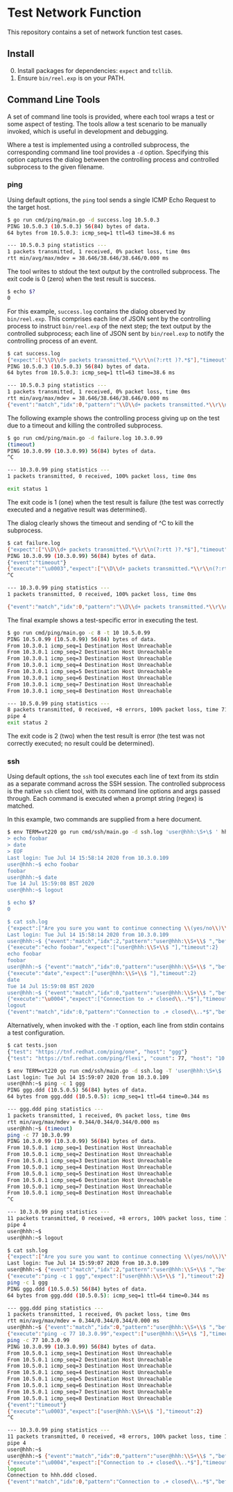# Test Network Function

This repository contains a set of network function test cases.

## Install

0. Install packages for dependencies: `expect` and `tcllib`.
1. Ensure `bin/reel.exp` is on your PATH.

## Command Line Tools

A set of command line tools is provided, where each tool wraps a test or some
aspect of testing. The tools allow a test scenario to be manually invoked, which
is useful in development and debugging.

Where a test is implemented using a controlled subprocess, the corresponding
command line tool provides a `-d` option. Specifying this option captures the
dialog between the controlling process and controlled subprocess to the given
filename.

### ping

Using default options, the `ping` tool sends a single ICMP Echo Request to the
target host.

```bash
$ go run cmd/ping/main.go -d success.log 10.5.0.3
PING 10.5.0.3 (10.5.0.3) 56(84) bytes of data.
64 bytes from 10.5.0.3: icmp_seq=1 ttl=63 time=38.6 ms

--- 10.5.0.3 ping statistics ---
1 packets transmitted, 1 received, 0% packet loss, time 0ms
rtt min/avg/max/mdev = 38.646/38.646/38.646/0.000 ms
```

The tool writes to stdout the text output by the controlled subprocess.
The exit code is 0 (zero) when the test result is success.

```bash
$ echo $?
0
```

For this example, `success.log` contains the dialog observed by `bin/reel.exp`.
This comprises each line of JSON sent by the controlling process to instruct
`bin/reel.exp` of the next step; the text output by the controlled subprocess;
each line of JSON sent by `bin/reel.exp` to notify the controlling process of
an event.

```bash
$ cat success.log
{"expect":["\\D\\d+ packets transmitted.*\\r\\n(?:rtt )?.*$"],"timeout":2}
PING 10.5.0.3 (10.5.0.3) 56(84) bytes of data.
64 bytes from 10.5.0.3: icmp_seq=1 ttl=63 time=38.6 ms

--- 10.5.0.3 ping statistics ---
1 packets transmitted, 1 received, 0% packet loss, time 0ms
rtt min/avg/max/mdev = 38.646/38.646/38.646/0.000 ms
{"event":"match","idx":0,"pattern":"\\D\\d+ packets transmitted.*\\r\\n(?:rtt )?.*$","before":"PING 10.5.0.3 (10.5.0.3) 56(84) bytes of data.\r\n64 bytes from 10.5.0.3: icmp_seq=1 ttl=63 time=38.6 ms\r\n\r\n--- 10.5.0.3 ping statistics ---\r","match":"\n1 packets transmitted, 1 received, 0% packet loss, time 0ms\r\nrtt min/avg/max/mdev = 38.646/38.646/38.646/0.000 ms\r\n"}
```

The following example shows the controlling process giving up on the test due
to a timeout and killing the controlled subprocess.

```bash
$ go run cmd/ping/main.go -d failure.log 10.3.0.99
(timeout)
PING 10.3.0.99 (10.3.0.99) 56(84) bytes of data.
^C

--- 10.3.0.99 ping statistics ---
1 packets transmitted, 0 received, 100% packet loss, time 0ms

exit status 1
```

The exit code is 1 (one) when the test result is failure (the test was correctly
executed and a negative result was determined).

The dialog clearly shows the timeout and sending of ^C to kill the subprocess.

```bash
$ cat failure.log
{"expect":["\\D\\d+ packets transmitted.*\\r\\n(?:rtt )?.*$"],"timeout":2}
PING 10.3.0.99 (10.3.0.99) 56(84) bytes of data.
{"event":"timeout"}
{"execute":"\u0003","expect":["\\D\\d+ packets transmitted.*\\r\\n(?:rtt )?.*$"]}
^C

--- 10.3.0.99 ping statistics ---
1 packets transmitted, 0 received, 100% packet loss, time 0ms

{"event":"match","idx":0,"pattern":"\\D\\d+ packets transmitted.*\\r\\n(?:rtt )?.*$","before":"PING 10.3.0.99 (10.3.0.99) 56(84) bytes of data.\r\n^C\r\n\r\n--- 10.3.0.99 ping statistics ---\r","match":"\n1 packets transmitted, 0 received, 100% packet loss, time 0ms\r\n\r\n"}
```

The final example shows a test-specific error in executing the test.

```bash
$ go run cmd/ping/main.go -c 8 -t 10 10.5.0.99
PING 10.5.0.99 (10.5.0.99) 56(84) bytes of data.
From 10.3.0.1 icmp_seq=1 Destination Host Unreachable
From 10.3.0.1 icmp_seq=2 Destination Host Unreachable
From 10.3.0.1 icmp_seq=3 Destination Host Unreachable
From 10.3.0.1 icmp_seq=4 Destination Host Unreachable
From 10.3.0.1 icmp_seq=5 Destination Host Unreachable
From 10.3.0.1 icmp_seq=6 Destination Host Unreachable
From 10.3.0.1 icmp_seq=7 Destination Host Unreachable
From 10.3.0.1 icmp_seq=8 Destination Host Unreachable

--- 10.5.0.99 ping statistics ---
8 packets transmitted, 0 received, +8 errors, 100% packet loss, time 7121ms
pipe 4
exit status 2
```

The exit code is 2 (two) when the test result is error (the test was not
correctly executed; no result could be determined).

### ssh

Using default options, the `ssh` tool executes each line of text from its stdin
as a separate command across the SSH session. The controlled subprocess is the
native `ssh` client tool, with its command line options and args passed through.
Each command is executed when a prompt string (regex) is matched.

In this example, two commands are supplied from a here document.

```bash
$ env TERM=vt220 go run cmd/ssh/main.go -d ssh.log 'user@hhh:\S+\$ ' hhh -o 'PreferredAuthentications=publickey' <<EOF
> echo foobar
> date
> EOF
Last login: Tue Jul 14 15:58:14 2020 from 10.3.0.109
user@hhh:~$ echo foobar
foobar
user@hhh:~$ date
Tue 14 Jul 15:59:08 BST 2020
user@hhh:~$ logout

$ echo $?
0

$ cat ssh.log
{"expect":["Are you sure you want to continue connecting \\(yes/no\\)\\?","Please type 'yes' or 'no': ","user@hhh:\\S+\\$ "],"timeout":2}
Last login: Tue Jul 14 15:58:14 2020 from 10.3.0.109
user@hhh:~$ {"event":"match","idx":2,"pattern":"user@hhh:\\S+\\$ ","before":"Last login: Tue Jul 14 15:58:14 2020 from 10.3.0.109\r\r\n","match":"user@hhh:~$ "}
{"execute":"echo foobar","expect":["user@hhh:\\S+\\$ "],"timeout":2}
echo foobar
foobar
user@hhh:~$ {"event":"match","idx":0,"pattern":"user@hhh:\\S+\\$ ","before":"echo foobar\r\nfoobar\r\n","match":"user@hhh:~$ "}
{"execute":"date","expect":["user@hhh:\\S+\\$ "],"timeout":2}
date
Tue 14 Jul 15:59:08 BST 2020
user@hhh:~$ {"event":"match","idx":0,"pattern":"user@hhh:\\S+\\$ ","before":"date\r\nTue 14 Jul 15:59:08 BST 2020\r\n","match":"user@hhh:~$ "}
{"execute":"\u0004","expect":["Connection to .+ closed\\..*$"],"timeout":2}
logout
{"event":"match","idx":0,"pattern":"Connection to .+ closed\\..*$","before":"logout\r\n","match":"Connection to hhh.ddd closed.\r"}
```

Alternatively, when invoked with the `-T` option, each line from stdin contains
a test configuration.

```bash
$ cat tests.json
{"test": "https://tnf.redhat.com/ping/one", "host": "ggg"}
{"test": "https://tnf.redhat.com/ping/flexi", "count": 77, "host": "10.3.0.99"}

$ env TERM=vt220 go run cmd/ssh/main.go -d ssh.log -T 'user@hhh:\S+\$ ' hhh -o 'PreferredAuthentications=publickey' <tests.json
Last login: Tue Jul 14 15:59:07 2020 from 10.3.0.109
user@hhh:~$ ping -c 1 ggg
PING ggg.ddd (10.5.0.5) 56(84) bytes of data.
64 bytes from ggg.ddd (10.5.0.5): icmp_seq=1 ttl=64 time=0.344 ms

--- ggg.ddd ping statistics ---
1 packets transmitted, 1 received, 0% packet loss, time 0ms
rtt min/avg/max/mdev = 0.344/0.344/0.344/0.000 ms
user@hhh:~$ (timeout)
ping -c 77 10.3.0.99
PING 10.3.0.99 (10.3.0.99) 56(84) bytes of data.
From 10.5.0.1 icmp_seq=1 Destination Host Unreachable
From 10.5.0.1 icmp_seq=2 Destination Host Unreachable
From 10.5.0.1 icmp_seq=3 Destination Host Unreachable
From 10.5.0.1 icmp_seq=4 Destination Host Unreachable
From 10.5.0.1 icmp_seq=5 Destination Host Unreachable
From 10.5.0.1 icmp_seq=6 Destination Host Unreachable
From 10.5.0.1 icmp_seq=7 Destination Host Unreachable
From 10.5.0.1 icmp_seq=8 Destination Host Unreachable
^C

--- 10.3.0.99 ping statistics ---
11 packets transmitted, 0 received, +8 errors, 100% packet loss, time 10183ms
pipe 4
user@hhh:~$ 
user@hhh:~$ logout

$ cat ssh.log
{"expect":["Are you sure you want to continue connecting \\(yes/no\\)\\?","Please type 'yes' or 'no': ","user@hhh:\\S+\\$ "],"timeout":2}
Last login: Tue Jul 14 15:59:07 2020 from 10.3.0.109
user@hhh:~$ {"event":"match","idx":2,"pattern":"user@hhh:\\S+\\$ ","before":"Last login: Tue Jul 14 15:59:07 2020 from 10.3.0.109\r\r\n","match":"user@hhh:~$ "}
{"execute":"ping -c 1 ggg","expect":["user@hhh:\\S+\\$ "],"timeout":2}
ping -c 1 ggg
PING ggg.ddd (10.5.0.5) 56(84) bytes of data.
64 bytes from ggg.ddd (10.5.0.5): icmp_seq=1 ttl=64 time=0.344 ms

--- ggg.ddd ping statistics ---
1 packets transmitted, 1 received, 0% packet loss, time 0ms
rtt min/avg/max/mdev = 0.344/0.344/0.344/0.000 ms
user@hhh:~$ {"event":"match","idx":0,"pattern":"user@hhh:\\S+\\$ ","before":"ping -c 1 ggg\r\nPING ggg.ddd (10.5.0.5) 56(84) bytes of data.\r\n64 bytes from ggg.ddd (10.5.0.5): icmp_seq=1 ttl=64 time=0.344 ms\r\n\r\n--- ggg.ddd ping statistics ---\r\n1 packets transmitted, 1 received, 0% packet loss, time 0ms\r\nrtt min/avg/max/mdev = 0.344/0.344/0.344/0.000 ms\r\n","match":"user@hhh:~$ "}
{"execute":"ping -c 77 10.3.0.99","expect":["user@hhh:\\S+\\$ "],"timeout":10}
ping -c 77 10.3.0.99
PING 10.3.0.99 (10.3.0.99) 56(84) bytes of data.
From 10.5.0.1 icmp_seq=1 Destination Host Unreachable
From 10.5.0.1 icmp_seq=2 Destination Host Unreachable
From 10.5.0.1 icmp_seq=3 Destination Host Unreachable
From 10.5.0.1 icmp_seq=4 Destination Host Unreachable
From 10.5.0.1 icmp_seq=5 Destination Host Unreachable
From 10.5.0.1 icmp_seq=6 Destination Host Unreachable
From 10.5.0.1 icmp_seq=7 Destination Host Unreachable
From 10.5.0.1 icmp_seq=8 Destination Host Unreachable
{"event":"timeout"}
{"execute":"\u0003","expect":["user@hhh:\\S+\\$ "],"timeout":2}
^C

--- 10.3.0.99 ping statistics ---
11 packets transmitted, 0 received, +8 errors, 100% packet loss, time 10183ms
pipe 4
user@hhh:~$ 
user@hhh:~$ {"event":"match","idx":0,"pattern":"user@hhh:\\S+\\$ ","before":"ping -c 77 10.3.0.99\r\nPING 10.3.0.99 (10.3.0.99) 56(84) bytes of data.\r\nFrom 10.5.0.1 icmp_seq=1 Destination Host Unreachable\r\nFrom 10.5.0.1 icmp_seq=2 Destination Host Unreachable\r\nFrom 10.5.0.1 icmp_seq=3 Destination Host Unreachable\r\nFrom 10.5.0.1 icmp_seq=4 Destination Host Unreachable\r\nFrom 10.5.0.1 icmp_seq=5 Destination Host Unreachable\r\nFrom 10.5.0.1 icmp_seq=6 Destination Host Unreachable\r\nFrom 10.5.0.1 icmp_seq=7 Destination Host Unreachable\r\nFrom 10.5.0.1 icmp_seq=8 Destination Host Unreachable\r\n^C\r\n\r\n--- 10.3.0.99 ping statistics ---\r\n11 packets transmitted, 0 received, +8 errors, 100% packet loss, time 10183ms\r\npipe 4\r\nuser@hhh:~$ \r\n","match":"user@hhh:~$ "}
{"execute":"\u0004","expect":["Connection to .+ closed\\..*$"],"timeout":2}
logout
Connection to hhh.ddd closed.
{"event":"match","idx":0,"pattern":"Connection to .+ closed\\..*$","before":"logout\r\n","match":"Connection to hhh.ddd closed.\r"}
```
